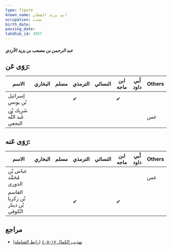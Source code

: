 ```yaml
---
type: figure
known_name: أبو يزيد القطان
occupation: محدث
birth_date:
passing_date:
tahdhib_id: 3957
---
```

##### عبد الرحمن بن مصعب بن يزيد الأزدي

## رَوَى عَن:
| الاسم                         | البخاري | مسلم | الترمذي | النسائي | ابن ماجه | أبي داود | Others |
| ----------------------------- | ------- | ---- | ------- | ------- | -------- | -------- | ------ |
| إسرائيل بْن يونس              |         |      | ✔       |         | ✔        |          |        |
| شَرِيك بْن عَبد اللَّه النخعي |         |      |         |         |          |          | عس     |
## رَوَى عَنه:
| الاسم                             | البخاري | مسلم | الترمذي | النسائي | ابن ماجه | أبي داود | Others |
| --------------------------------- | ------- | ---- | ------- | ------- | -------- | -------- | ------ |
| عباس بْن مُحَمَّد الدوري          |         |      |         |         |          |          | عس     |
| القاسم بْن زكريا بْن دينار الكوفي |         |      | ✔       |         | ✔        |          |        |
## مراجع
- [تهذيب الكمال ١٧-٤٠٥](obsidian://open?vault=Tahdhib-al-Kamal&file=Figures/٣٩٥٧-عبد%20الرحمن%20بن%20مصعب%20بن%20يزيد%20الأزدي) ([رابط الشاملة](https://shamela.ws/book/3722/8955))